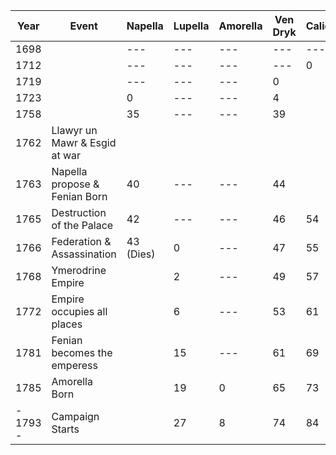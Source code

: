 | Year     | Event                         | Napella   | Lupella | Amorella | Ven Dryk | Calidian | Ymerodrol | Fenian | Circe |     |
| -------- | ----------------------------- | --------- | ------- | -------- | -------- | -------- | --------- | ------ | ----- | --- |
| 1698     |                               | ---       | ---     | ---      | ---      | ---      | 0         | ---    | ---   |     |
| 1712     |                               | ---       | ---     | ---      | ---      | 0        | 14        | ---    | ---   |     |
| 1719     |                               | ---       | ---     | ---      | 0        |          |           |        |       |     |
| 1723     |                               | 0         | ---     | ---      | 4        |          |           | ---    | ---   |     |
| 1758     |                               | 35        | ---     | ---      | 39       |          |           | ---    | 0     |     |
| 1762     | Llawyr un Mawr & Esgid at war |           |         |          |          |          |           |        |       |     |
| 1763     | Napella propose & Fenian Born | 40        | ---     | ---      | 44       |          |           | 0      | 5     |     |
| 1765     | Destruction of the Palace     | 42        | ---     | ---      | 46       | 54       | 68 (Dies) | 2      | 7     |     |
| 1766     | Federation & Assassination    | 43 (Dies) | 0       | ---      | 47       | 55       |           | 3      | 8     |     |
| 1768     | Ymerodrine Empire             |           | 2       | ---      | 49       | 57       |           |        |       |     |
| 1772     | Empire occupies all places    |           | 6       | ---      | 53       | 61       |           |        |       |     |
| 1781     | Fenian becomes the emperess   |           | 15      | ---      | 61       | 69       |           | 18     | 23    |     |
| 1785     | Amorella Born                 |           | 19      | 0        | 65       | 73       |           | 22     | 27    |     |
| - 1793 - | Campaign Starts               |           | 27      | 8        | 74       | 84       |           | 30     | 35    |     |
